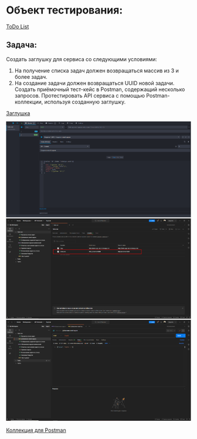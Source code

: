 # Объект тестирования:

[ToDo List](https://sky-todo-list.herokuapp.com/)

## Задача:

Создать заглушку для сервиса со следующими условиями:
1. На получение списка задач должен возвращаться массив из 3 и более задач.
2. На создание задачи должен возвращаться UUID новой задачи.
Создать приёмочный тест-кейс в Postman, содержащий несколько запросов.
Протестировать API сервиса с помощью Postman-коллекции, используя созданную заглушку.

[Заглушка](./Zaglushka.json)

![](./Демо%201%20Mockoon%20Заглушка.png)
![](./Демо%202%20Postman%20Использование%20заглушки.png)
![](./Демо%203%20Postman%20Коллекция.png)

[Коллекция для Postman](./Postman.%20Коллекция.json)